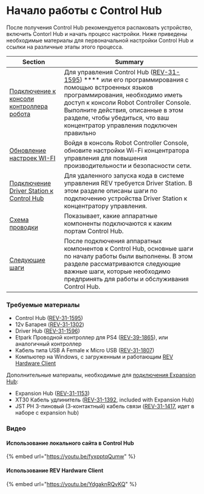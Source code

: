 # Начало работы с Control Hub

После получения Control Hub рекомендуется распаковать устройство, включить Contorl Hub и начать процесс настройки. Ниже приведены необходимые материалы для первоначальной настройки Control Hub и ссылки на различные этапы этого процесса.

| Section                                                                                    | Summary                                                                                                                                                                                                                                                                                                                                         |
| ------------------------------------------------------------------------------------------ | ----------------------------------------------------------------------------------------------------------------------------------------------------------------------------------------------------------------------------------------------------------------------------------------------------------------------------------------------- |
| [Подключение к консоли контроллера робота](podklyuchenie-k-konsoli-upravleniya-robotom.md) | Для управления Control Hub ([REV-31-1595](https://www.revrobotics.com/rev-31-1595/)) **** или его программирования с помощью встроенных языков программирования, необходимо иметь доступ к консоли Robot Controller Console. Выполните действия, описанные в этом разделе, чтобы убедиться, что ваш концентратор управления подключен правильно |
| [Обновление настроек WI-FI](obnovlenie-nastroek-wi-fi.md)                                  | Войдя в консоль Robot Controller Console, обновите настройки Wi-Fi концентратора управления для повышения производительности и безопасности сети.                                                                                                                                                                                               |
| [Подключение Driver Station к Control Hub](podklyuchenie-driver-station-k-control-hub.md)  | Для удаленного запуска кода в системе управления REV требуется Driver Station. В этом разделе описаны шаги по подключению устройства Driver Station к концентратору управления.                                                                                                                                                                 |
| [Схема проводки](skhema-provodki.md)                                                       | Показывает, какие аппаратные компоненты подключаются к каким портам Control Hub.                                                                                                                                                                                                                                                                |
| [Следующие шаги](sleduyushie-shagi.md)                                                     | После подключения аппаратных компонентов к Control Hub, основные шаги по началу работы были выполнены. В этом разделе рассматриваются следующие важные шаги, которые необходимо предпринять для работы и обслуживания Control Hub.                                                                                                              |

### Требуемые материалы

* Control Hub ([REV-31-1595](https://www.revrobotics.com/rev-31-1595/))
* 12v Батарея ([REV-31-1302](https://www.revrobotics.com/rev-31-1302/))
* Driver Hub ([REV-31-1596](https://www.revrobotics.com/rev-31-1596/))
* Etpark Проводной контроллер для PS4 ([REV-39-1865](https://www.revrobotics.com/rev-39-1865/)), или аналогичный контроллер
* Кабель типа USB A Female к Micro USB ([REV-31-1807](https://www.revrobotics.com/rev-31-1807/))
* Компьютер на Windows, с загруженным и работающим [REV Hardware Client](https://docs.revrobotics.com/rev-control-system/managing-the-control-system/rev-hardware-client)

Дополнительные материалы, необходимые для [подключения Expansion Hub](../dobavlenie-dopolnitelnykh-motorov/adding-an-expansion-hub.md):

* Expansion Hub ([REV-31-1153](https://www.revrobotics.com/rev-31-1153/))
* XT30 Кабель удлинитель ([REV-31-1392](https://www.revrobotics.com/xt30-extension-cable-2-pack/), included with Expansion Hub)
* JST PH 3-пиновый (3-контактный) кабель связи ([REV-31-1417](https://www.revrobotics.com/jst-ph-3-pin-communication-cable-2-pack/), идет в наборе с expansion hub)

### Видео

#### Использование локального сайта в Control Hub

{% embed url="https://youtu.be/fyxpptqQumw" %}

#### Использование REV Hardware Client

{% embed url="https://youtu.be/YdgaknRQvKQ" %}
